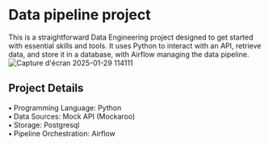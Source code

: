 # Data pipeline project

This is a straightforward Data Engineering project designed to get started with essential skills and tools. It uses Python to interact with an API, retrieve data, and store it in a database, with Airflow managing the data pipeline. 
![Capture d'écran 2025-01-29 114111](https://github.com/user-attachments/assets/b36c1255-ad65-4a48-86c0-3966e556741c)


## Project Details
**•** Programming Language: Python <br>
**•** Data Sources: Mock API (Mockaroo)<br>
**•** Storage: Postgresql<br>
**•** Pipeline Orchestration: Airflow<br>
